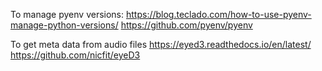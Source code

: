 
To manage pyenv versions:
https://blog.teclado.com/how-to-use-pyenv-manage-python-versions/
https://github.com/pyenv/pyenv


To get meta data from audio files
https://eyed3.readthedocs.io/en/latest/
https://github.com/nicfit/eyeD3
